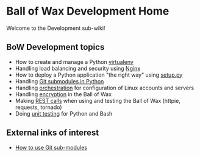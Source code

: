 # Ball of Wax Development Home

Welcome to the Development sub-wiki!

## BoW Development topics

- How to create and manage a Python [virtualenv](Virtualenv.md)
- Handling load balancing and security using [Nginx](Nginx.md)
- How to deploy a Python application "the right way" using [setup.py](SetupPy.md)
- Handling [Git submodules in Python](SubModules.md)
- Handling [orchestration](Orchestration.md) for configuration of Linux accounts and servers
- Handling [encryption]((Crypto.md)) in the Ball of Wax
- Making [REST calls](Rest.md) when using and testing the Ball of Wax (httpie, requests, tornado)
- Doing [unit testing](UnitTesting.md) for Python and Bash

## External inks of interest

- [How to use Git sub-modules](https://duckduckgo.com/?q=how+to+use+git+sub-modules&t=canonical&atb=v96-1&ia=web)
